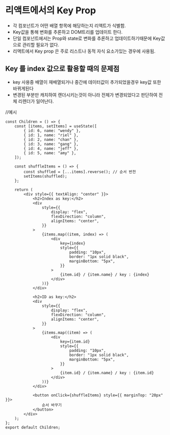 # 리액트에서의 Key Prop

-   각 컴포넌트가 어떤 배열 항목에 해당하는지 리액트가 식별함.
-   Key값을 통해 변화를 추론하고 DOM트리를 업데이트 한다.
-   단일 컴포넌트에서는 Prop와 state로 변화를 추론하고 업데이트하기때문에 Key값으로 관리할 필요가 없다.
-   리액트에서 Key prop 은 주로 리스트나 동적 자식 요소가있는 경우에 사용됨.

## Key 를 index 값으로 활용할 때의 문제점

-   key 사용중 배열이 재배열되거나 중간에 데이터값이 추가되었을경우 key값 또한 바뀌게된다
-   변경된 부분만 캐치하여 랜더시키는것이 아니라 전체가 변경되었다고 판단하여 전체 리렌더가 일어난다.

//예시

```tsx
const Children = () => {
    const [items, setItems] = useState([
        { id: 6, name: "wendy" },
        { id: 1, name: "riel" },
        { id: 2, name: "chan" },
        { id: 3, name: "gang" },
        { id: 4, name: "jeff" },
        { id: 5, name: "amy" },
    ]);

    const shuffleItems = () => {
        const shuffled = [...items].reverse(); // 순서 반전
        setItems(shuffled);
    };

    return (
        <div style={{ textAlign: "center" }}>
            <h2>Index as key:</h2>
            <div
                style={{
                    display: "flex",
                    flexDirection: "column",
                    alignItems: "center",
                }}
            >
                {items.map((item, index) => (
                    <div
                        key={index}
                        style={{
                            padding: "10px",
                            border: "1px solid black",
                            marginBottom: "5px",
                        }}
                    >
                        {item.id} / {item.name} / key : {index}
                    </div>
                ))}
            </div>

            <h2>ID as key:</h2>
            <div
                style={{
                    display: "flex",
                    flexDirection: "column",
                    alignItems: "center",
                }}
            >
                {items.map((item) => (
                    <div
                        key={item.id}
                        style={{
                            padding: "10px",
                            border: "1px solid black",
                            marginBottom: "5px",
                        }}
                    >
                        {item.id} / {item.name} / key : {item.id}
                    </div>
                ))}
            </div>

            <button onClick={shuffleItems} style={{ marginTop: "20px" }}>
                순서 바꾸기
            </button>
        </div>
    );
};
export default Children;
```
